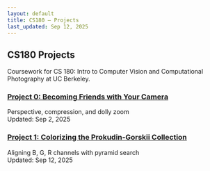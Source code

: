 ```yaml
---
layout: default
title: CS180 — Projects
last_updated: Sep 12, 2025
---
```


<section class="hero">
  <h1>CS180 Projects</h1>
  <p class="muted">
    Coursework for CS 180: Intro to Computer Vision and Computational Photography at UC Berkeley.
  </p>
  
</section>

<section class="grid">
  <article class="card">
    <h3><a href="{{ '/cs180/proj0/' | relative_url }}">Project 0: Becoming Friends with Your Camera</a></h3>
    <div class="muted">Perspective, compression, and dolly zoom</div>
    <div class="meta">Updated: Sep 2, 2025</div>
  </article>
  <article class="card">
    <h3><a href="{{ '/cs180/proj1/' | relative_url }}">Project 1: Colorizing the Prokudin‑Gorskii Collection</a></h3>
    <div class="muted">Aligning B, G, R channels with pyramid search</div>
    <div class="meta">Updated: Sep 12, 2025</div>
  </article>
</section>
